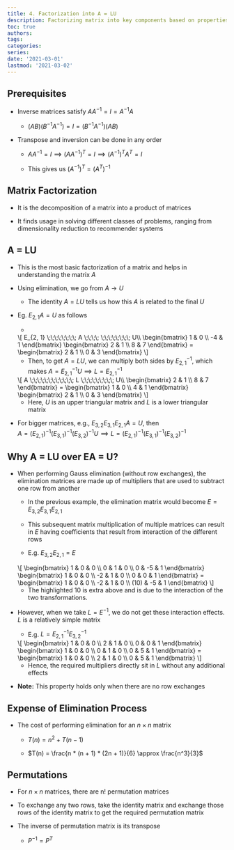 ```yaml
---
title: 4. Factorization into A = LU
description: Factorizing matrix into key components based on properties of matrix
toc: true
authors:
tags:
categories:
series:
date: '2021-03-01'
lastmod: '2021-03-02'
---
```


## Prerequisites

- Inverse matrices satisfy $AA^{-1} = I = A^{-1}A$

    - $(AB)(B^{-1}A^{-1}) = I = (B^{-1}A^{-1})(AB)$

- Transpose and inversion can be done in any order

    - $AA^{-1} = I \implies (AA^{-1})^T = I \implies (A^{-1})^TA^T = I$

    - This gives us $(A^{-1})^T = (A^T)^{-1}$

## Matrix Factorization

- It is the decomposition of a matrix into a product of matrices

- It finds usage in solving different classes of problems, ranging from dimensionality reduction to recommender systems

## A = LU

- This is the most basic factorization of a matrix and helps in understanding the matrix $A$

- Using elimination, we go from $A \rightarrow U$

    - The identity $A = LU$ tells us how this $A$ is related to the final $U$

- Eg. $E_{2, 1}A = U$ as follows

    - 
    <div>
    \[
        E_{2, 1} \;\;\;\;\;\;\;\; A \;\;\;\;  \;\;\;\;\;\;\;\; U\\
        \begin{bmatrix}
        1 & 0 \\ 
        -4 & 1
        \end{bmatrix}
        \begin{bmatrix}
        2 & 1 \\
        8 & 7
        \end{bmatrix} = 
        \begin{bmatrix}
        2 & 1 \\
        0 & 3
        \end{bmatrix}
    \]
    </div>

    - Then, to get $A = LU$, we can multiply both sides by $E_{2, 1}^{-1}$, which makes $A = E^{-1}_{2, 1}U \implies L = E^{-1}_{2, 1}$
    <div>
    \[
        A \;\;\;\;\;\;\;\;\;\;\;\; L \;\;\;\;\;\;\;\;\; U\\
        \begin{bmatrix}
        2 & 1 \\
        8 & 7
        \end{bmatrix} = 
        \begin{bmatrix}
        1 & 0 \\ 
        4 & 1
        \end{bmatrix}
        \begin{bmatrix}
        2 & 1 \\
        0 & 3
        \end{bmatrix}
    \]
    </div>

    - Here, $U$ is an upper triangular matrix and $L$ is a lower triangular matrix

- For bigger matrices, e.g., $E_{3, 2}E_{3, 1}E_{2, 1}A = U$, then <br>$A = (E_{2, 1})^{-1}(E_{3, 1})^{-1}(E_{3, 2})^{-1}U  \implies L = (E_{2, 1})^{-1}(E_{3, 1})^{-1}(E_{3, 2})^{-1}$

## Why A = LU over EA = U?

- When performing Gauss elimination (without row exchanges), the elimination matrices are made up of multipliers that are used to subtract one row from another

    - In the previous example, the elimination matrix would become $E = E_{3, 2}E_{3, 1}E_{2, 1}$

    - This subsequent matrix multiplication of multiple matrices can result in $E$ having coefficients that result from interaction of the different rows

    - E.g. $E_{3, 2}E_{2, 1} = E$
    <div>
    \[
        \begin{bmatrix}
        1 & 0 & 0 \\
        0 & 1 & 0 \\
        0 & -5 & 1
        \end{bmatrix}
        \begin{bmatrix}
        1 & 0 & 0 \\
        -2 & 1 & 0 \\
        0 & 0 & 1
        \end{bmatrix} =
        \begin{bmatrix}
        1 & 0 & 0 \\
        -2 & 1 & 0 \\
        (10) & -5 & 1
        \end{bmatrix}
    \]
    </div>

    - The highlighted $10$ is extra above and is due to the interaction of the two transformations.

- However, when we take $L = E^{-1}$, we do not get these interaction effects. $L$ is a relatively simple matrix

    - E.g. $L = E_{2, 1}^{-1}E_{3, 2}^{-1}$
    <div>
    \[
        \begin{bmatrix}
        1 & 0 & 0 \\
        2 & 1 & 0 \\
        0 & 0 & 1
        \end{bmatrix}
        \begin{bmatrix}
        1 & 0 & 0 \\
        0 & 1 & 0 \\
        0 & 5 & 1
        \end{bmatrix} =
        \begin{bmatrix}
        1 & 0 & 0 \\
        2 & 1 & 0 \\
        0 & 5 & 1
        \end{bmatrix}  
    \]
    </div>

    - Hence, the required multipliers directly sit in $L$ without any additional effects

- **Note:** This property holds only when there are no row exchanges

## Expense of Elimination Process

- The cost of performing elimination for an $n \times n$ matrix

    - $T(n) = n^2 + T(n-1)$

    - $T(n) = \frac{n * (n + 1) * (2n + 1)}{6} \approx \frac{n^3}{3}$

## Permutations

- For $n \times n$ matrices, there are n! permutation matrices

- To exchange any two rows, take the identity matrix and exchange those rows of the identity matrix to get the required permutation matrix

- The inverse of permutation matrix is its transpose

    - $P^{-1} = P^{T}$